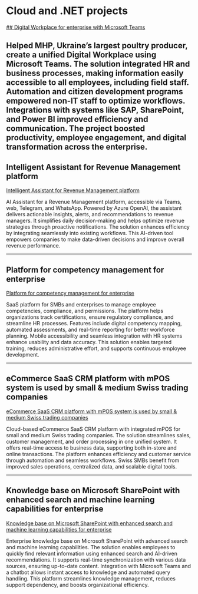 # Cloud and .NET projects

[## Digital Workplace for enterprise with Microsoft Teams](Cloud/Digital-Workplace-for-enterprise-with-Microsoft-Teams.md)

Helped MHP, Ukraine’s largest poultry producer, create a unified Digital Workplace using Microsoft Teams. The solution integrated HR and business processes, making information easily accessible to all employees, including field staff. Automation and citizen development programs empowered non-IT staff to optimize workflows. Integrations with systems like SAP, SharePoint, and Power BI improved efficiency and communication. The project boosted productivity, employee engagement, and digital transformation across the enterprise.
---

## Intelligent Assistant for Revenue Management platform

[Intelligent Assistant for Revenue Management platform](Data%20&%20AI/Intelligent-Assistant-for-Revenue-Management-platform.md)

AI Assistant for a Revenue Management platform, accessible via Teams, web, Telegram, and WhatsApp. Powered by Azure OpenAI, the assistant delivers actionable insights, alerts, and recommendations to revenue managers. It simplifies daily decision-making and helps optimize revenue strategies through proactive notifications. The solution enhances efficiency by integrating seamlessly into existing workflows. This AI-driven tool empowers companies to make data-driven decisions and improve overall revenue performance.

---

## Platform for competency management for enterprise

[Platform for competency management for enterprise](Cloud/SaaS-platform-for-competency,-compliance,-and-permissions-management-for-SMBs-&-enterprises.md)

SaaS platform for SMBs and enterprises to manage employee competencies, compliance, and permissions. The platform helps organizations track certifications, ensure regulatory compliance, and streamline HR processes. Features include digital competency mapping, automated assessments, and real-time reporting for better workforce planning. Mobile accessibility and seamless integration with HR systems enhance usability and data accuracy. This solution enables targeted training, reduces administrative effort, and supports continuous employee development.

---

## eCommerce SaaS CRM platform with mPOS system is used by small & medium Swiss trading companies

[eCommerce SaaS CRM platform with mPOS system is used by small & medium Swiss trading companies](Cloud/eCommerce-SaaS-CRM-platform-with-mPOS-system-is-used-by-small-&-medium-Swiss-trading-companies.md)

Cloud-based eCommerce SaaS CRM platform with integrated mPOS for small and medium Swiss trading companies. The solution streamlines sales, customer management, and order processing in one unified system. It offers real-time access to business data, supporting both in-store and online transactions. The platform enhances efficiency and customer service through automation and seamless workflows. Swiss SMBs benefit from improved sales operations, centralized data, and scalable digital tools.

---

## Knowledge base on Microsoft SharePoint with enhanced search and machine learning capabilities for enterprise

[Knowledge base on Microsoft SharePoint with enhanced search and machine learning capabilities for enterprise](Data%20&%20AI/Knowledge-base-on-Microsoft-SharePoint-with-enhanced-search-and-machine-learning-capabilities-for-enterprise.md)

Enterprise knowledge base on Microsoft SharePoint with advanced search and machine learning capabilities. The solution enables employees to quickly find relevant information using enhanced search and AI-driven recommendations. It supports real-time synchronization with various data sources, ensuring up-to-date content. Integration with Microsoft Teams and a chatbot allows instant access to knowledge and automated query handling. This platform streamlines knowledge management, reduces support dependency, and boosts organizational efficiency.